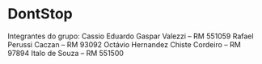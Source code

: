 # DontStop
Integrantes do grupo:
Cassio Eduardo Gaspar Valezzi – RM 551059
Rafael Perussi Caczan – RM 93092
Octávio Hernandez Chiste Cordeiro – RM 97894
Italo de Souza – RM 551500
